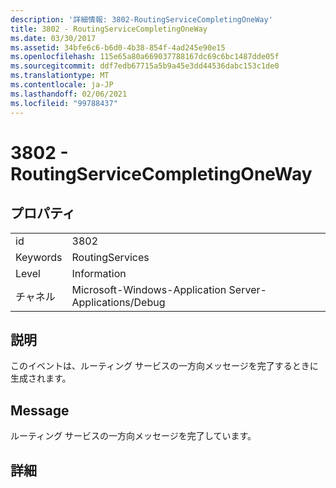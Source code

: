 ```yaml
---
description: '詳細情報: 3802-RoutingServiceCompletingOneWay'
title: 3802 - RoutingServiceCompletingOneWay
ms.date: 03/30/2017
ms.assetid: 34bfe6c6-b6d0-4b38-854f-4ad245e90e15
ms.openlocfilehash: 115e65a80a669037788167dc69c6bc1487dde05f
ms.sourcegitcommit: ddf7edb67715a5b9a45e3dd44536dabc153c1de0
ms.translationtype: MT
ms.contentlocale: ja-JP
ms.lasthandoff: 02/06/2021
ms.locfileid: "99788437"
---
```

# <a name="3802---routingservicecompletingoneway"></a>3802 - RoutingServiceCompletingOneWay

## <a name="properties"></a>プロパティ  
  
|||  
|-|-|  
|id|3802|  
|Keywords|RoutingServices|  
|Level|Information|  
|チャネル|Microsoft-Windows-Application Server-Applications/Debug|  
  
## <a name="description"></a>説明  

 このイベントは、ルーティング サービスの一方向メッセージを完了するときに生成されます。  
  
## <a name="message"></a>Message  

 ルーティング サービスの一方向メッセージを完了しています。  
  
## <a name="details"></a>詳細
